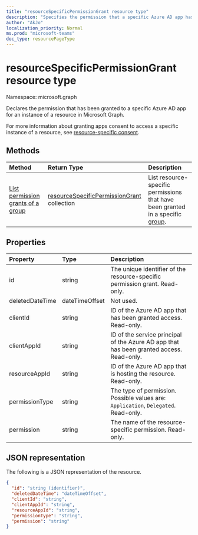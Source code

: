 ```yaml
---
title: "resourceSpecificPermissionGrant resource type"
description: "Specifies the permission that a specific Azure AD app has."
author: "AkJo"
localization_priority: Normal
ms.prod: "microsoft-teams"
doc_type: resourcePageType
---
```


# resourceSpecificPermissionGrant resource type

Namespace: microsoft.graph

Declares the permission that has been granted to a specific Azure AD app for an instance of a resource in Microsoft Graph.

For more information about granting apps consent to access a specific instance of a resource, see [resource-specific consent](/microsoftteams/platform/graph-api/rsc/resource-specific-consent).

## Methods

|  Method                                                                   |  Return Type                                                                     | Description                                                  | 
| :------------------------------------------------------------------------ | :------------------------------------------------------------------------------- | :----------------------------------------------------------- |
|[List permission grants of a group](../api/group-list-permissiongrants.md) | [resourceSpecificPermissionGrant](resourcespecificpermissiongrant.md) collection | List resource-specific permissions that have been granted in a specific [group](group.md). |

## Properties

| Property        | Type          | Description                                                                           |
| :-------------- | :------------ | :------------------------------------------------------------------------------------ |
| id              | string        | The unique identifier of the resource-specific permission grant. Read-only.           |
| deletedDateTime | dateTimeOffset| Not used.                                                                             |
| clientId        | string        | ID of the Azure AD app that has been granted access. Read-only.                            |
| clientAppId     | string        | ID of the service principal of the Azure AD app that has been granted access. Read-only.   |
| resourceAppId   | string        | ID of the Azure AD app that is hosting the resource. Read-only.                        |
| permissionType  | string        | The type of permission. Possible values are: `Application`, `Delegated`. Read-only. |
| permission      | string        | The name of the resource-specific permission. Read-only.                                                |

## JSON representation

The following is a JSON representation of the resource.

<!-- {
  "blockType": "resource",
  "keyProperty": "id",
  "@odata.type": "microsoft.graph.resourceSpecificPermissionGrant"
}-->

```json
{
  "id": "string (identifier)",
  "deletedDateTime": "dateTimeOffset",
  "clientId": "string",
  "clientAppId": "string",
  "resourceAppId": "string",
  "permissionType": "string",
  "permission": "string"
}
```
